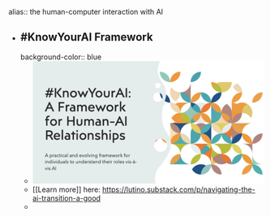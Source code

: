 alias:: the human-computer interaction with AI

- ## #KnowYourAI Framework
  background-color:: blue
	- ![KnowYourAI.png](../assets/KnowYourAI_1726213479870_0.png)
	- [[Learn more]] here: https://lutino.substack.com/p/navigating-the-ai-transition-a-good
	-